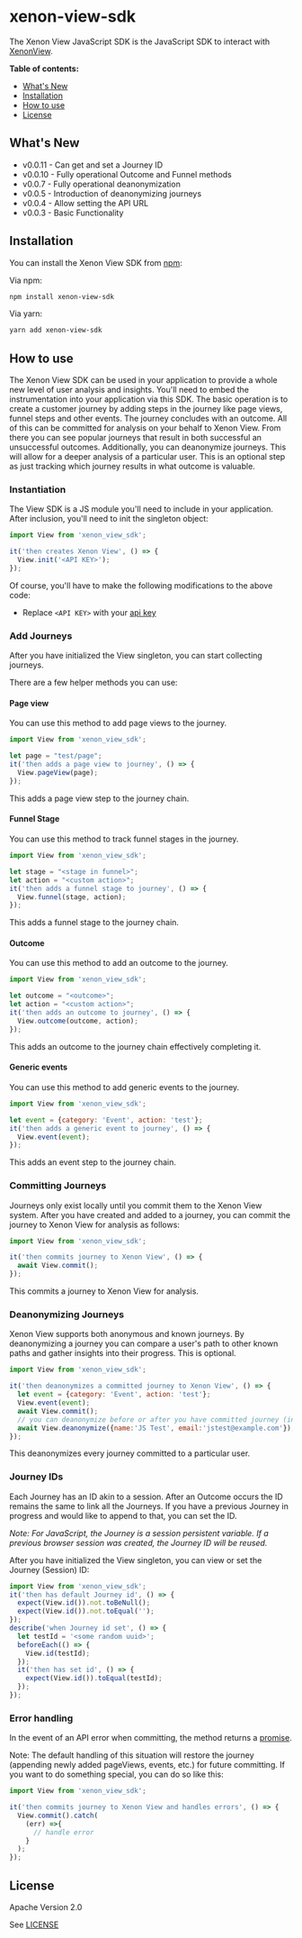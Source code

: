 # xenon-view-sdk
The Xenon View JavaScript SDK is the JavaScript SDK to interact with [XenonView](https://xenonview.com).

**Table of contents:**

* [What's New](#whats-new)
* [Installation](#installation)
* [How to use](#how-to-use)
* [License](#license)

## <a name="whats-new"></a>
## What's New
* v0.0.11 - Can get and set a Journey ID
* v0.0.10 - Fully operational Outcome and Funnel methods
* v0.0.7 - Fully operational deanonymization
* v0.0.5 - Introduction of deanonymizing journeys
* v0.0.4 - Allow setting the API URL
* v0.0.3 - Basic Functionality

## <a name="installation"></a>
## Installation

You can install the Xenon View SDK from [npm](https://www.npmjs.com/package/xenon-view-sdk):

Via npm:
```bash
npm install xenon-view-sdk
```

Via yarn:
```bash
yarn add xenon-view-sdk
```

## <a name="how-to-use"></a>
## How to use

The Xenon View SDK can be used in your application to provide a whole new level of user analysis and insights. You'll need to embed the instrumentation into your application via this SDK. The basic operation is to create a customer journey by adding steps in the journey like page views, funnel steps and other events. The journey concludes with an outcome. All of this can be committed for analysis on your behalf to Xenon View. From there you can see popular journeys that result in both successful an unsuccessful outcomes. Additionally, you can deanonymize journeys. This will allow for a deeper analysis of a particular user. This is an optional step as just tracking which journey results in what outcome is valuable.   

### Instantiation
The View SDK is a JS module you'll need to include in your application. After inclusion, you'll need to init the singleton object:

```javascript
import View from 'xenon_view_sdk';

it('then creates Xenon View', () => {
  View.init('<API KEY>');
});
```
Of course, you'll have to make the following modifications to the above code:
- Replace `<API KEY>` with your [api key](https://xenonview.com/api-get)

### Add Journeys
After you have initialized the View singleton, you can start collecting journeys.

There are a few helper methods you can use:

#### Page view
You can use this method to add page views to the journey.

```javascript
import View from 'xenon_view_sdk';

let page = "test/page";
it('then adds a page view to journey', () => {
  View.pageView(page);
});
```
This adds a page view step to the journey chain.


#### Funnel Stage
You can use this method to track funnel stages in the journey.

```javascript
import View from 'xenon_view_sdk';

let stage = "<stage in funnel>";
let action = "<custom action>";
it('then adds a funnel stage to journey', () => {
  View.funnel(stage, action);
});
```
This adds a funnel stage to the journey chain.

#### Outcome
You can use this method to add an outcome to the journey.

```javascript
import View from 'xenon_view_sdk';

let outcome = "<outcome>";
let action = "<custom action>";
it('then adds an outcome to journey', () => {
  View.outcome(outcome, action);
});
```
This adds an outcome to the journey chain effectively completing it.



#### Generic events
You can use this method to add generic events to the journey.

```javascript
import View from 'xenon_view_sdk';

let event = {category: 'Event', action: 'test'};
it('then adds a generic event to journey', () => {
  View.event(event);
});
```
This adds an event step to the journey chain.

### Committing Journeys

Journeys only exist locally until you commit them to the Xenon View system. After you have created and added to a journey, you can commit the journey to Xenon View for analysis as follows:
```javascript
import View from 'xenon_view_sdk';

it('then commits journey to Xenon View', () => {
  await View.commit();
});
```
This commits a journey to Xenon View for analysis.

### Deanonymizing Journeys

Xenon View supports both anonymous and known journeys. By deanonymizing a journey you can compare a user's path to other known paths and gather insights into their progress. This is optional.
```javascript
import View from 'xenon_view_sdk';

it('then deanonymizes a committed journey to Xenon View', () => {
  let event = {category: 'Event', action: 'test'};
  View.event(event);
  await View.commit();
  // you can deanonymize before or after you have committed journey (in this case after):
  await View.deanonymize({name:'JS Test', email:'jstest@example.com'});
});
```
This deanonymizes every journey committed to a particular user.


### Journey IDs
Each Journey has an ID akin to a session. After an Outcome occurs the ID remains the same to link all the Journeys. If you have a previous Journey in progress and would like to append to that, you can set the ID.

*Note: For JavaScript, the Journey is a session persistent variable. If a previous browser session was created, the Journey ID will be reused.* 

After you have initialized the View singleton, you can view or set the Journey (Session) ID:
```javascript
import View from 'xenon_view_sdk';
it('then has default Journey id', () => {
  expect(View.id()).not.toBeNull();
  expect(View.id()).not.toEqual('');
});
describe('when Journey id set', () => {
  let testId = '<some random uuid>';
  beforeEach(() => {
    View.id(testId);
  });
  it('then has set id', () => {
    expect(View.id()).toEqual(testId);
  });
});
```


### Error handling
In the event of an API error when committing, the method returns a [promise](https://developer.mozilla.org/en-US/docs/Web/JavaScript/Reference/Global_Objects/Promise). 

Note: The default handling of this situation will restore the journey (appending newly added pageViews, events, etc.) for future committing. If you want to do something special, you can do so like this:

```javascript
import View from 'xenon_view_sdk';

it('then commits journey to Xenon View and handles errors', () => {
  View.commit().catch(
    (err) =>{
      // handle error
    }
  );
});
```

## <a name="license"></a>
## License

Apache Version 2.0

See [LICENSE](https://github.com/xenonview-com/view-js-sdk/blob/main/LICENSE)
